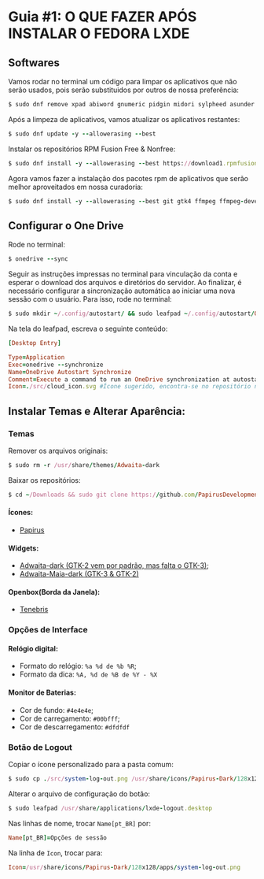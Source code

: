 # Guia #1: O QUE FAZER APÓS INSTALAR O FEDORA LXDE

## Softwares

Vamos rodar no terminal um código para limpar os aplicativos que não serão usados, pois serão substituidos por outros de nossa preferência:

```ruby
$ sudo dnf remove xpad abiword gnumeric pidgin midori sylpheed asunder brasero dnfdragora clipit
```

Após a limpeza de aplicativos, vamos atualizar os aplicativos restantes:

```ruby
$ sudo dnf update -y --allowerasing --best
```

Instalar os repositórios RPM Fusion Free & Nonfree:

```ruby
$ sudo dnf install -y --allowerasing --best https://download1.rpmfusion.org/free/fedora/rpmfusion-free-release-$(rpm -E %fedora).noarch.rpm https://download1.rpmfusion.org/nonfree/fedora/rpmfusion-nonfree-release-$(rpm -E %fedora).noarch.rpm fedora-workstation-repositories
```

Agora vamos fazer a instalação dos pacotes rpm de aplicativos que serão melhor aproveitados em nossa curadoria:

```ruby
$ sudo dnf install -y --allowerasing --best git gtk4 ffmpeg ffmpeg-devel compton vlc gnome-screenshot evince libreoffice libreoffice-langpack-pt-BR sylpheed chromium cheese onedrive libreoffice-draw gimagereader-gtk gimp brightnessctl kolourpaint qlipper gxkb xev jgmenu-gtktheme jgmenu wmctrl
```

## Configurar o One Drive

Rode no terminal:

```ruby
$ onedrive --sync
```

Seguir as instruções impressas no terminal para vinculação da conta e esperar o download dos arquivos e diretórios do servidor. Ao finalizar, é necessário configurar a sincronização automática ao iniciar uma nova sessão com o usuário. Para isso, rode no terminal:

```ruby
$ sudo mkdir ~/.config/autostart/ && sudo leafpad ~/.config/autostart/OneDrive-autostart-synchronize.desktop
```

Na tela do leafpad, escreva o seguinte conteúdo:

```ruby
[Desktop Entry]

Type=Application
Exec=onedrive --synchronize
Name=OneDrive Autostart Synchronize
Comment=Execute a command to run an OneDrive synchronization at autostart session
Icon=./src/cloud_icon.svg #Ícone sugerido, encontra-se no repositório no diretório relacionado
```

## Instalar Temas e Alterar Aparência:

### Temas

Remover os arquivos originais:

```ruby
$ sudo rm -r /usr/share/themes/Adwaita-dark
```

Baixar os repositórios:

```ruby
$ cd ~/Downloads && sudo git clone https://github.com/PapirusDevelopmentTeam/papirus-icon-theme.git /usr/share/themes/Papirus && sudo git clone https://github.com/kouros17/Adwaita-Maia-Dark.git /usr/share/themes/Adwaita-Maia-Dark && sudo git clone https://github.com/axxapy/Adwaita-dark-gtk2.git /usr/share/themes/Adwaita-Dark && sudo git clone https://github.com/shaggyz/openbox-tenebris.git /usr/share/themes/Tenebris
```

#### Ícones: 
* [Papirus](https://github.com/PapirusDevelopmentTeam/papirus-icon-theme)

#### Widgets:
* [Adwaita-dark (GTK-2 vem por padrão, mas falta o GTK-3)](https://github.com/axxapy/Adwaita-dark-gtk2);
* [Adwaita-Maia-dark (GTK-3 & GTK-2)](https://github.com/kouros17/Adwaita-Maia-Dark)

#### Openbox(Borda da Janela): 
* [Tenebris](https://github.com/shaggyz/openbox-tenebris)

### Opções de Interface

#### Relógio digital:
* Formato do relógio: `%a %d de %b %R`; 
* Formato da dica: `%A, %d de %B de %Y - %X`

#### Monitor de Baterias: 
* Cor de fundo: `#4e4e4e`; 
* Cor de carregamento: `#00bfff`; 
* Cor de descarregamento: `#dfdfdf`

### Botão de Logout

Copiar o ícone personalizado para a pasta comum:

```ruby
$ sudo cp ./src/system-log-out.png /usr/share/icons/Papirus-Dark/128x128/apps/ #Ícone sugerido, encontra-se no repositório no diretório relacionado
```

Alterar o arquivo de configuração do botão:

```ruby
$ sudo leafpad /usr/share/applications/lxde-logout.desktop
```

Nas linhas de nome, trocar `Name[pt_BR]` por:

```ruby
Name[pt_BR]=Opções de sessão
```

Na linha de `Icon`, trocar para:

```ruby
Icon=/usr/share/icons/Papirus-Dark/128x128/apps/system-log-out.png
```
